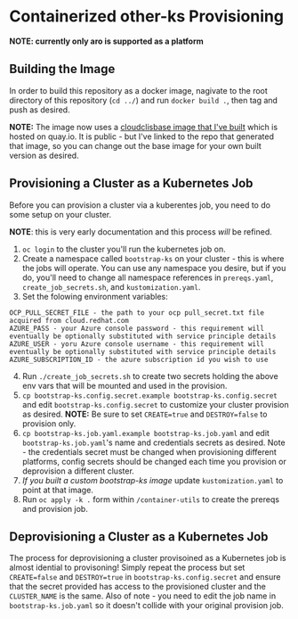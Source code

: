 # Containerized other-ks Provisioning

**NOTE: currently only aro is supported as a platform**

## Building the Image

In order to build this repository as a docker image, nagivate to the root directory of this repository (`cd ../`) and run `docker build .`, then tag and push as desired.  

**NOTE:** The image now uses a [cloudclisbase image that I've built](https://github.com/gurnben/cloud-clis-base-image) which is hosted on quay.io.  It is public - but I've linked to the repo that generated that image, so you can change out the base image for your own built version as desired.

## Provisioning a Cluster as a Kubernetes Job

Before you can provision a cluster via a kuberentes job, you need to do some setup on your cluster.  

**NOTE**: this is very early documentation and this process _will_ be refined.  

1. `oc login` to the cluster you'll run the kubernetes job on.
2. Create a namespace called `bootstrap-ks` on your cluster - this is where the jobs will operate.  You can use any namespace you desire, but if you do, you'll need to change all namespace references in `prereqs.yaml`, `create_job_secrets.sh`, and `kustomization.yaml`.  
3. Set the folowing environment variables:
```
OCP_PULL_SECRET_FILE - the path to your ocp pull_secret.txt file acquired from cloud.redhat.com
AZURE_PASS - your Azure console password - this requirement will eventually be optionally substituted with service principle details
AZURE_USER - yoru Azure console username - this requirement will eventually be optionally substituted with service principle details
AZURE_SUBSCRIPTION_ID - the azure subscription id you wish to use
```
4. Run `./create_job_secrets.sh` to create two secrets holding the above env vars that will be mounted and used in the provision.  
5. `cp bootstrap-ks.config.secret.example bootstrap-ks.config.secret` and edit `bootstrap-ks.config.secret` to customize your cluster provision as desired.  **NOTE:** Be sure to set `CREATE=true` and `DESTROY=false` to provision only.  
6. `cp bootstrap-ks.job.yaml.example bootstrap-ks.job.yaml` and edit `bootstrap-ks.job.yaml`'s name and credentials secrets as desired.  Note - the credentials secret must be changed when provisioning different platforms, config secrets should be changed each time you provision or deprovision a different cluster.
8. *If you built a custom bootstrap-ks image* update `kustomization.yaml` to point at that image.
9. Run `oc apply -k .` form within `/container-utils` to create the prereqs and provision job.  


## Deprovisioning a Cluster as a Kubernetes Job

The process for deprovisioning a cluster provisoined as a Kubernetes job is almost idential to provisoning!  Simply repeat the process but set `CREATE=false` and `DESTROY=true` in `bootstrap-ks.config.secret` and ensure that the secret provided has access to the provisioned cluster and the `CLUSTER_NAME` is the same.  Also of note - you need to edit the job name in `bootstrap-ks.job.yaml` so it doesn't collide with your original provision job.  